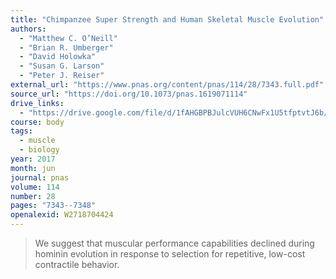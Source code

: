 ```yaml
---
title: "Chimpanzee Super Strength and Human Skeletal Muscle Evolution"
authors:
  - "Matthew C. O’Neill"
  - "Brian R. Umberger"
  - "David Holowka"
  - "Susan G. Larson"
  - "Peter J. Reiser"
external_url: "https://www.pnas.org/content/pnas/114/28/7343.full.pdf"
source_url: "https://doi.org/10.1073/pnas.1619071114"
drive_links:
  - "https://drive.google.com/file/d/1fAHGBPBJulcVUH6CNwFx1U5tfptvtJ6b/view?usp=drivesdk"
course: body
tags:
  - muscle
  - biology
year: 2017
month: jun
journal: pnas
volume: 114
number: 28
pages: "7343--7348"
openalexid: W2718704424
---
```


> We suggest that muscular performance capabilities declined during hominin evolution in response to selection for repetitive, low-cost contractile behavior.
